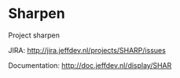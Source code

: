 # Sharpen
Project sharpen

JIRA: http://jira.jeffdev.nl/projects/SHARP/issues

Documentation: http://doc.jeffdev.nl/display/SHAR
